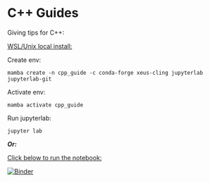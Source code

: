 # C++ Guides

Giving tips for C++:

<ins>WSL/Unix local install:</ins>

Create env:
```
mamba create -n cpp_guide -c conda-forge xeus-cling jupyterlab jupyterlab-git
```

Activate env:
```
mamba activate cpp_guide
```

Run jupyterlab:
```
jupyter lab
```

***Or:***

<ins>Click below to run the notebook:</ins>

[![Binder](https://mybinder.org/badge_logo.svg)](https://mybinder.org/v2/gh/DatUser/cpp_guide/HEAD)
